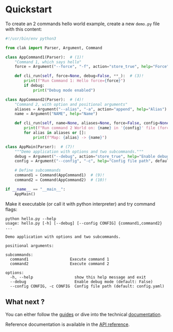 # Quickstart

To create an 2 commands hello world example, create a new `demo.py` file with this content:

``` python title="hello.py" linenums="1"
#!/usr/bin/env python3

from clak import Parser, Argument, Command

class AppCommand1(Parser):  # (1)!
    "Command 1, which says hello"
    force = Argument("--force", "-f", action="store_true", help="Force")  # (2)!

    def cli_run(self, force=None, debug=False, **_):  # (3)!
        print(f"Run Command 1: Hello force={force}")
        if debug:
            print("Debug mode enabled")

class AppCommand2(Parser):  # (4)!
    "Command 2, with option and positional arguments"
    aliases = Argument("--alias", "-a", action="append", help="Alias")  # (5)!
    name = Argument("NAME", help="Name")

    def cli_run(self, name=None, aliases=None, force=False, config=None, **_):  # (6)!
        print(f"Run command 2 World on: {name} in '{config}' file (force_mode={force})")
        for alias in aliases or []:
            print(f"Map: {alias} -> {name}")

class AppMain(Parser):  # (7)!
    """Demo application with options and two subcommands."""
    debug = Argument("--debug", action="store_true", help="Enable debug mode")  # (8)!
    config = Argument("--config", "-c", help="Config file path", default="config.yaml")

    # Define subcommands
    command1 = Command(AppCommand1)  # (9)!
    command2 = Command(AppCommand2)  # (10)!

if __name__ == "__main__":
    AppMain()
```

Make it executable (or call it with python interpreter) and try command flags:

``` raw
python hello.py --help
usage: hello.py [-h] [--debug] [--config CONFIG] {command1,command2} ...

Demo application with options and two subcommands.

positional arguments:

subcommands:
  command1                  Execute command 1
  command2                  Execute command 2

options:
  -h, --help                  show this help message and exit
  --debug                     Enable debug mode (default: False)
  --config CONFIG, -c CONFIG  Config file path (default: config.yaml)

```

## What next ?

You can either follow the [guides](../guides/guide_101.md) or dive into the technical [documentation](../docs/features.md).

Reference documentation is available in the [API reference](../api/module.md).
